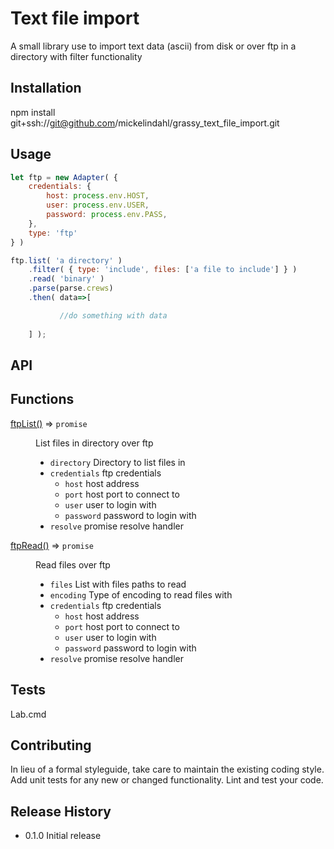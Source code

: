 Text file import
=======

A small library use to import text data (ascii) from disk or over ftp in a directory with filter functionality

## Installation

  npm install git+ssh://git@github.com/mickelindahl/grassy_text_file_import.git

## Usage
```js
let ftp = new Adapter( {
    credentials: {
        host: process.env.HOST,
        user: process.env.USER,
        password: process.env.PASS,
    },
    type: 'ftp'
} )

ftp.list( 'a directory' )
    .filter( { type: 'include', files: ['a file to include'] } )
    .read( 'binary' )
    .parse(parse.crews)
    .then( data=>[

           //do something with data    
        
    ] );
```

## API

## Functions

<dl>
<dt><a href="#ftpList">ftpList()</a> ⇒ <code>promise</code></dt>
<dd><p>List files in directory over ftp</p>
<ul>
<li><code>directory</code> Directory to list files in</li>
<li><code>credentials</code> ftp credentials<ul>
<li><code>host</code> host address</li>
<li><code>port</code> host port to connect to</li>
<li><code>user</code> user to login with</li>
<li><code>password</code> password to login with</li>
</ul>
</li>
<li><code>resolve</code> promise resolve handler</li>
</ul>
</dd>
<dt><a href="#ftpRead">ftpRead()</a> ⇒ <code>promise</code></dt>
<dd><p>Read files over ftp</p>
<ul>
<li><code>files</code> List with files paths to read</li>
<li><code>encoding</code> Type of encoding to read files with</li>
<li><code>credentials</code> ftp credentials<ul>
<li><code>host</code> host address</li>
<li><code>port</code> host port to connect to</li>
<li><code>user</code> user to login with</li>
<li><code>password</code> password to login with</li>
</ul>
</li>
<li><code>resolve</code> promise resolve handler</li>
</ul>
</dd>
</dl>

## Tests

  Lab.cmd

## Contributing

In lieu of a formal styleguide, take care to maintain the existing coding style.
Add unit tests for any new or changed functionality. Lint and test your code.

## Release History

* 0.1.0 Initial release

